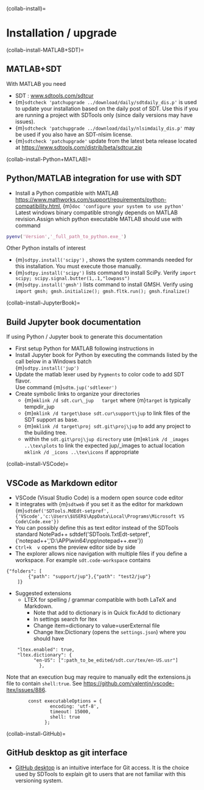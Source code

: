 ```{include} ../header.md
```

```{tableofcontents}
```

(collab-install)=
# Installation / upgrade

(collab-install-MATLAB+SDT)=
## MATLAB+SDT
With MATLAB you need 
- SDT : www.sdtools.com/sdtcur
- {m}`sdtcheck 'patchupgrade ../download/daily/sdtdaily_dis.p'` is used to update your installation based on the daily post of SDT. Use this if you are running a project with SDTools only (since daily versions may have issues). 
- {m}`sdtcheck 'patchupgrade ../download/daily/nlsimdaily_dis.p'` may be used if you also have an SDT-nlsim license.  
- {m}`sdtcheck 'patchupgrade'` update from the latest beta release located at https://www.sdtools.com/distrib/beta/sdtcur.zip  

(collab-install-Python+MATLAB)=
## Python/MATLAB integration for use with SDT
- Install a Python compatible with MATLAB  https://www.mathworks.com/support/requirements/python-compatibility.html,  {m}`doc 'configure your system to use python'`  
Latest windows binary compatible strongly depends on MATLAB revision.Assign which python executable MATLAB should use with command  
```MATLAB
pyenv('Version','_full_path_to_python.exe_')
```

Other Python installs of interest
- {m}`sdtpy.install('scipy')` , shows the system commands needed for this installation. You must execute those manually. 
- {m}`sdtpy.install('scipy')` lists command to install SciPy. Verify `import scipy; scipy.signal.butter(1,.1,"lowpass")`
- {m}`sdtpy.install('gmsh')` lists command to install GMSH. Verify using `import gmsh; gmsh.initialize(); gmsh.fltk.run(); gmsh.finalize()`
	
(collab-install-JupyterBook)=
## Build Jupyter book documentation

If using Python / Jupyter book to generate this documentation

- First setup Python for MATLAB following instructions in 
- Install Jupyter book for Python by executing the commands listed by the call below in a Windows batch  
{m}`sdtpy.install('jup')`
- Update the matlab lexer used by `Pygments` to color code to add SDT flavor.  
Use command {m}`sdtm.jup('sdtlexer')`
- Create symbolic links to organize your directories
  - {m}`mklink /d sdt.cur\_jup   target` where {m}`target` is typically tempdir\_jup 
  - {m}`mklink /d target\base sdt.cur\support\jup` to link files of the SDT support as base. 
  - {m}`mklink /d target\proj sdt.git\proj\jup` to add any project to the building tree. 
  - within the  `sdt.git\proj\jup directory` use {m}`mklink /d _images ..\tex\plots`  to link the expected jup/_images to actual location
 `mklink /d _icons ..\tex\icons`  if appropriate


(collab-install-VSCode)=
## VSCode as Markdown editor

- VSCode (Visual Studio Code) is a modern open source code editor
- It integrates with {m}`sdtweb` if you set it as the editor for markdown
  {m}`sdtdef('SDTools.MdEdt-setpref',{'VScode','c:\Users\$USER$\AppData\Local\Programs\Microsoft VS Code\Code.exe'})`
- You can possibly define this as text editor instead of the SDTools standard NotePad++ sdtdef('SDTools.TxtEdt-setpref',{'notepad++','D:\APP\win64\npp\notepad++.exe'})
- `Ctrl+k  v` opens the preview editor side by side 
- The explorer allows nice navigation with multiple files if you define a workspace. For example `sdt.code-workspace` contains

```
{"folders": [
		{"path": "support/jup"},{"path": "test2/jup"}
	]}
```

- Suggested extensions 
  - LTEX for spelling / grammar compatible with both LaTeX and Markdown.
    - Note that add to dictionary is in Quick fix:Add to dictionary 
    - In settings search for ltex
    - Change item=dictionary to value=userExternal file
    - Change ltex:Dictionary (opens the `settings.json`) where you should have 

```
    "ltex.enabled": true,
    "ltex.dictionary": {
          "en-US": [":path_to_be_edited/sdt.cur/tex/en-US.usr"]
            },
```

Note that an execution bug may require to manually edit the extensions.js file to contain `shell:true`. See https://github.com/valentjn/vscode-ltex/issues/886.
```
        const executableOptions = {
                encoding: 'utf-8',
                timeout: 15000,
                shell: true
              };
```
(collab-install-GitHub)=
## GitHub desktop as git interface

- [GitHub desktop](https://github.com/apps/desktop) is an intuitive interface for Git access. It is the choice used by SDTools to explain git to users that are not familiar with this versioning system.   

